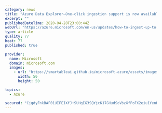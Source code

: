 ```yaml
---
category: news
title: "Azure Data Explorer—One-click ingestion support is now available"
excerpt: ""
publishedDateTime: 2020-04-28T23:00:44Z
webUrl: "https://azure.microsoft.com/en-us/updates/how-to-ingest-up-to-10000-blobs-with-autosuggestive-schema-definition-and-continues-ingestion-for-new-blobs-with-less-than-10/"
type: article
quality: 77
heat: 77
published: true

provider:
  name: Microsoft
  domain: microsoft.com
  images:
    - url: "https://smartableai.github.io/microsoft-azure/assets/images/organizations/microsoft.com-50x50.jpg"
      width: 50
      height: 50

topics:
  - Azure

secured: "CjgdyFnkBAF01UIFEIXfJ+SUHgIG3SQYjcK17GHudSoVbzXfPoFX2eiu1YenHPqvMvZCLz/wzdYkWpt/DmskFa84YhZ/JbmLdfbvHsScW3MEeXLn3z8Lxrhiw48nvGKbHP9AQFPl34Fj/uzpOw08c2lvhDfwbz03kqLmOrPez5+xy9F2kGHfjrJI3eJKNRdUD9JUbtttHTU6LLZV8KjZivMqEp6hnEsNOgKzkjusz6yfv7Cd5lRa9EGIZXKmKtQkslyt7f9CCdnN5nt88KV7oa0iYrJh8TYcPkPwwNTkkktlg3lxIEcQS4SpBuNzPOR2oROznc0dDll4F7D/o98a1A==;bq0D4RBJ4B5m8brOlNDKjw=="
---
```


